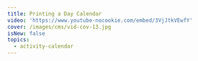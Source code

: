 ```yaml
---
title: Printing a Day Calendar
video: 'https://www.youtube-nocookie.com/embed/3VjJtkVEwfY'
cover: /images/cms/vid-cov-13.jpg
isNew: false
topics:
  - activity-calendar
---
```


